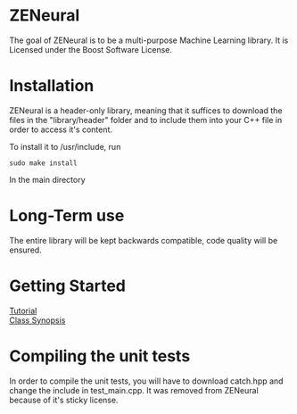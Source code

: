 # ZENeural
The goal of ZENeural is to be a multi-purpose Machine Learning library.
It is Licensed under the Boost Software License.



# Installation
ZENeural is a header-only library, meaning that it suffices to download the files in the "library/header" folder and to include them into your C++ file in order to access it's content.

To install it to /usr/include, run

`sudo make install`

In the main directory

# Long-Term use
The entire library will be kept backwards compatible, code quality will be ensured.

# Getting Started

[Tutorial <work In progress>](https://github.com/Wittmaxi/ZENeural/wiki/Tutorial---%231-Basic-usage-of-the-Neural-Network)
  <br>
[Class Synopsis <work in progress>]()

# Compiling the unit tests
In order to compile the unit tests, you will have to download catch.hpp and change the include in test_main.cpp. It was removed from ZENeural because of it's sticky license.
